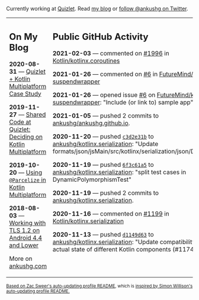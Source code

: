 Currently working at [Quizlet](https://quizlet.com/). Read [my blog](https://ankushg.com/) or [follow @ankushg on Twitter](https://twitter.com/ankushg).

<table><tr><td valign="top" width="40%">

## On My Blog
<!-- blog starts -->
**2020-08-31** — [Quizlet + Kotlin Multiplatform Case Study](https://ankushg.com/posts/quizlet-kotlin-multiplatform-case-study/)

**2019-11-27** — [Shared Code at Quizlet: Deciding on Kotlin Multiplatform](https://ankushg.com/posts/shared-code-kotlin-multiplatform/)

**2019-10-20** — [Using `@Parcelize` in Kotlin Multiplatform](https://ankushg.com/posts/multiplatform-parcelize/)

**2018-08-03** — [Working with TLS 1.2 on Android 4.4 and Lower](https://ankushg.com/posts/tls-1.2-on-android/)
<!-- blog ends -->
More on [ankushg.com](https://ankushg.com/)
</td><td valign="top" width="60%">

## Public GitHub Activity
<!-- githubActivity starts -->
**2021-02-03** — commented on [#1996](https://github.com/Kotlin/kotlinx.coroutines/issues/1996#issuecomment-772852797) in [Kotlin/kotlinx.coroutines](https://api.github.com/repos/Kotlin/kotlinx.coroutines)

**2021-01-26** — commented on [#6](https://github.com/FutureMind/kmm-ios-suspendwrapper/issues/6#issuecomment-767657920) in [FutureMind/kmm-ios-suspendwrapper](https://api.github.com/repos/FutureMind/kmm-ios-suspendwrapper)

**2021-01-26** — opened issue [#6](https://github.com/FutureMind/kmm-ios-suspendwrapper/issues/6) on [FutureMind/kmm-ios-suspendwrapper](https://api.github.com/repos/FutureMind/kmm-ios-suspendwrapper): "Include (or link to) sample app"

**2021-01-05** — pushed 2 commits to [ankushg/ankushg.github.io](https://api.github.com/repos/ankushg/ankushg.github.io).

**2020-11-20** — pushed [`c3d2e31b`](https://github.com/ankushg/kotlinx.serialization/commit/c3d2e31b8670f87c53ea8ae26c8c1c2240cb674f) to [ankushg/kotlinx.serialization](https://api.github.com/repos/ankushg/kotlinx.serialization): "Update formats/json/jsMain/src/kotlinx/serialization/json/Dynamics.kt"

**2020-11-19** — pushed [`6f3c61a5`](https://github.com/ankushg/kotlinx.serialization/commit/6f3c61a559eee00185cc8038581c26d6bb58c610) to [ankushg/kotlinx.serialization](https://api.github.com/repos/ankushg/kotlinx.serialization): "split test cases in DynamicPolymorphismTest"

**2020-11-19** — pushed 2 commits to [ankushg/kotlinx.serialization](https://api.github.com/repos/ankushg/kotlinx.serialization).

**2020-11-16** — commented on [#1199](https://github.com/Kotlin/kotlinx.serialization/pull/1199#issuecomment-728317001) in [Kotlin/kotlinx.serialization](https://api.github.com/repos/Kotlin/kotlinx.serialization)

**2020-11-13** — pushed [`d1149d63`](https://github.com/ankushg/kotlinx.serialization/commit/d1149d63492679ff38bf0966ff4d9909ff4960fb) to [ankushg/kotlinx.serialization](https://api.github.com/repos/ankushg/kotlinx.serialization): "Update compatibility policy with actual state of different Kotlin components (#1174)"
<!-- githubActivity ends -->
</td></tr></table>

<sub><a href="https://github.com/ZacSweers/ZacSweers">Based on Zac Sweer's auto-updating profile README</a>, which is <a href="https://simonwillison.net/2020/Jul/10/self-updating-profile-readme/">inspired by Simon Willison's auto-updating profile README.</a></sub>